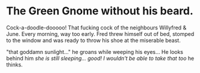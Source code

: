 # The Green Gnome without his beard.

Cock-a-doodle-dooooo!
That fucking cock of the neighbours Willyfred & June. Every morning, way too early.
Fred threw himself out of bed, stomped to the window and was ready to throw his shoe at the miserable beast.

"that goddamn sunlight..." he groans while weeping his eyes... He looks behind him *she is still sleeping... good! I wouldn't be able to take that too* he thinks.
  
  
